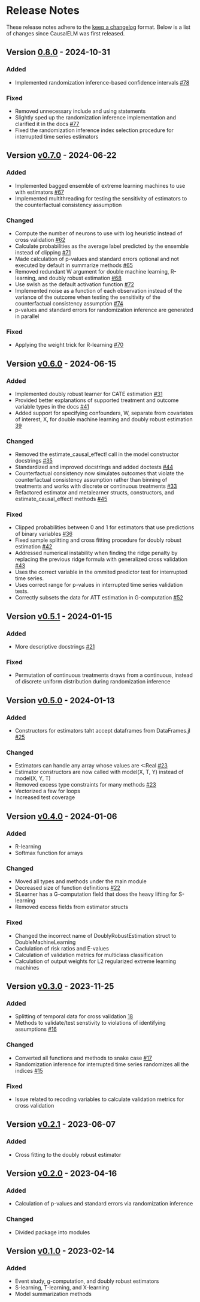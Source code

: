 # Release Notes
These release notes adhere to the [keep a changelog](https://keepachangelog.com/en/1.0.0/) format. Below is a list of changes since CausalELM was first released.

## Version [0.8.0](https://github.com/dscolby/CausalELM.jl/releases/tag/v0.8.0) - 2024-10-31
### Added
*   Implemented randomization inference-based confidence intervals [#78](https://github.com/dscolby/CausalELM.jl/issues/78)
### Fixed
*   Removed unnecessary include and using statements
*   Slightly sped up the randomization inference implementation and clarified it in the docs [#77](https://github.com/dscolby/CausalELM.jl/issues/77)
*   Fixed the randomization inference index selection procedure for interrupted time series estimators

## Version [v0.7.0](https://github.com/dscolby/CausalELM.jl/releases/tag/v0.7.0) - 2024-06-22
### Added
*   Implemented bagged ensemble of extreme learning machines to use with estimators [#67](https://github.com/dscolby/CausalELM.jl/issues/67)
*   Implemented multithreading for testing the sensitivity of estimators to the counterfactual consistency assumption
### Changed
*   Compute the number of neurons to use with log heuristic instead of cross validation [#62](https://github.com/dscolby/CausalELM.jl/issues/62)
*   Calculate probabilities as the average label predicted by the ensemble instead of clipping [#71](https://github.com/dscolby/CausalELM.jl/issues/71)
*   Made calculation of p-values and standard errors optional and not executed by default in summarize methods [#65](https://github.com/dscolby/CausalELM.jl/issues/65)
*   Removed redundant W argument for double machine learning, R-learning, and doubly robust estimation [#68](https://github.com/dscolby/CausalELM.jl/issues/68)
*   Use swish as the default activation function [#72](https://github.com/dscolby/CausalELM.jl/issues/72)
*   Implemented noise as a function of each observation instead of the variance of the outcome when testing the sensitivity of the counterfactual consistency assumption [#74](https://github.com/dscolby/CausalELM.jl/issues/74)
*   p-values and standard errors for randomization inference are generated in parallel
### Fixed
*   Applying the weight trick for R-learning [#70](https://github.com/dscolby/CausalELM.jl/issues/70)

## Version [v0.6.0](https://github.com/dscolby/CausalELM.jl/releases/tag/v0.6.0) - 2024-06-15
### Added
*   Implemented doubly robust learner for CATE estimation [#31](https://github.com/dscolby/CausalELM.jl/issues/31)
*   Provided better explanations of supported treatment and outcome variable types in the docs [#41](https://github.com/dscolby/CausalELM.jl/issues/41)
*   Added support for specifying confounders, W, separate from covariates of interest, X, for double machine 
learning and doubly robust estimation [39](https://github.com/dscolby/CausalELM.jl/issues/39)
### Changed
*   Removed the estimate_causal_effect! call in the model constructor docstrings [#35](https://github.com/dscolby/CausalELM.jl/issues/35)
*   Standardized and improved docstrings and added doctests [#44](https://github.com/dscolby/CausalELM.jl/issues/44)
*   Counterfactual consistency now simulates outcomes that violate the counterfactual consistency assumption rather than 
binning of treatments and works with discrete or continuous treatments [#33](https://github.com/dscolby/CausalELM.jl/issues/33)
*   Refactored estimator and metalearner structs, constructors, and estimate_causal_effect! methods [#45](https://github.com/dscolby/CausalELM.jl/issues/45)
### Fixed
*   Clipped probabilities between 0 and 1 for estimators that use predictions of binary variables [#36](https://github.com/dscolby/CausalELM.jl/issues/36)
*   Fixed sample splitting and cross fitting procedure for doubly robust estimation [#42](https://github.com/dscolby/CausalELM.jl/issues/42)
*   Addressed numerical instability when finding the ridge penalty by replacing the previous ridge formula with 
generalized cross validation [#43](https://github.com/dscolby/CausalELM.jl/issues/43)
*   Uses the correct variable in the ommited predictor test for interrupted time series.
*   Uses correct range for p-values in interrupted time series validation tests.
*   Correctly subsets the data for ATT estimation in G-computation [#52](https://github.com/dscolby/CausalELM.jl/issues/52)

## Version [v0.5.1](https://github.com/dscolby/CausalELM.jl/releases/tag/v0.5.1) - 2024-01-15
### Added
* More descriptive docstrings [#21](https://github.com/dscolby/CausalELM.jl/issues/21)
### Fixed
* Permutation of continuous treatments draws from a continuous, instead of discrete uniform distribution
  during randomization inference

## Version [v0.5.0](https://github.com/dscolby/CausalELM.jl/releases/tag/v0.5.0) - 2024-01-13
### Added
*   Constructors for estimators taht accept dataframes from DataFrames.jl [#25](https://github.com/dscolby/CausalELM.jl/issues/25)
### Changed
*   Estimators can handle any array whose values are <:Real [#23](https://github.com/dscolby/CausalELM.jl/issues/23)
*   Estimator constructors are now called with model(X, T, Y) instead of model(X, Y, T)
*   Removed excess type constraints for many methods [#23](https://github.com/dscolby/CausalELM.jl/issues/23)
*   Vectorized a few for loops
*   Increased test coverage

## Version [v0.4.0](https://github.com/dscolby/CausalELM.jl/releases/tag/v0.4.0) - 2024-01-06
### Added
*   R-learning
*   Softmax function for arrays
### Changed
*   Moved all types and methods under the main module
*   Decreased size of function definitions [#22](https://github.com/dscolby/CausalELM.jl/issues/15)
*   SLearner has a G-computation field that does the heavy lifting for S-learning
*   Removed excess fields from estimator structs
### Fixed
*   Changed the incorrect name of DoublyRobustEstimation struct to DoubleMachineLearning
*   Caclulation of risk ratios and E-values
*   Calculation of validation metrics for multiclass classification
*   Calculation of output weights for L2 regularized extreme learning machines

## Version [v0.3.0](https://github.com/dscolby/CausalELM.jl/releases/tag/v0.3.0) - 2023-11-25
### Added
*   Splitting of temporal data for cross validation [18](https://github.com/dscolby/CausalELM.jl/issues/18)
*   Methods to validate/test senstivity to violations of identifying assumptions [#16](https://github.com/dscolby/CausalELM.jl/issues/16)
### Changed
*   Converted all functions and methods to snake case [#17](https://github.com/dscolby/CausalELM.jl/issues/17)
*   Randomization inference for interrupted time series randomizes all the indices [#15](https://github.com/dscolby/CausalELM.jl/issues/15)
### Fixed
*   Issue related to recoding variables to calculate validation metrics for cross validation

## Version [v0.2.1](https://github.com/dscolby/CausalELM.jl/releases/tag/v0.2.1) - 2023-06-07
### Added
*   Cross fitting to the doubly robust estimator

## Version [v0.2.0](https://github.com/dscolby/CausalELM.jl/releases/tag/v0.2.0) - 2023-04-16
### Added
*   Calculation of p-values and standard errors via randomization inference
### Changed
*   Divided package into modules

## Version [v0.1.0](https://github.com/dscolby/CausalELM.jl/releases/tag/v0.1.0) - 2023-02-14
### Added
*   Event study, g-computation, and doubly robust estimators
*   S-learning, T-learning, and X-learning
*   Model summarization methods